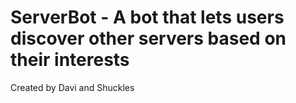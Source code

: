 <h1>ServerBot - A bot that lets users discover other servers based on their interests</h1>

Created by Davi and Shuckles
